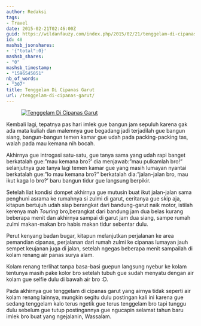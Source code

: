 ```yaml
---
author: Redaksi
tags:
- Travel
date: 2015-02-21T02:46:00Z
guid: https://wildanfauzy.com/index.php/2015/02/21/tenggelam-di-cipanas-garut/
id: 48
mashsb_jsonshares:
- '{"total":0}'
mashsb_shares:
- "0"
mashsb_timestamp:
- "1596545051"
nb_of_words:
- "307"
title: Tenggelam Di Cipanas Garut
url: /tenggelam-di-cipanas-garut/
---
```


<div class="wp-block-image">
  <figure class="aligncenter size-large"><a href="https://wildanfauzyart.files.wordpress.com/2015/02/70fff-c8348-ptdc0006.jpg?w=768"><img src="https://wildanfauzyart.files.wordpress.com/2015/02/70fff-c8348-ptdc0006.jpg?w=768" alt="Tenggelam Di Cipanas Garut" data-recalc-dims="1" /></a></figure>
</div>

Kembali lagi, tepatnya pas hari imlek gue bangun jam sepuluh karena gak ada mata kuliah dan malemnya gue begadang jadi terjadilah gue bangun siang, bangun-bangun temen kamar gue udah pada packing-packing tas, walah pada mau kemana nih bocah.

Akhirnya gue introgasi satu-satu, gue tanya sama yang udah rapi banget berkatalah gue:&#8221;mau kemana bro?&#8217; dia menjawab:&#8221;mau pulkamlah bro!&#8221; selanjutnya gue tanya lagi temen kamar gue yang masih lumayan nyantai berkatalah gue:&#8221;lo mau kemana bro?&#8221; berkatalah dia:&#8221;jalan-jalan bro, mau ikut kaga lo bro?&#8217; baru bangun tidur gue langsung berpikir.

Setelah liat kondisi dompet akhirnya gue mutusin buat ikut jalan-jalan sama penghuni asrama ke rumahnya si zulmi di garut, ceritanya gue skip aja, kitapun bertujuh udah siap berangkat dari bandung-garut naik motor, istilah kerenya mah _Touring_ bro,berangkat dari bandung jam dua belas kurang beberapa menit dan akhirnya sampai di garut jam dua siang, sampe rumah zulmi makan-makan bro habis makan tidur sebentar dulu.

Perut kenyang badan bugar, kitapun melanjutkan perjalanan ke area pemandian cipanas, perjalanan dari rumah zulmi ke cipanas lumayan jauh sempet keujanan juga di jalan, setelah ngegas beberapa menit sampailah di kolam renang air panas surya alam.

Kolam renang terlihat tanpa basa-basi guepun langsung nyebur ke kolam tentunya masih pake kolor bro setelah tubuh gue sudah menyatu dengan air kolam gue selfie dulu di bawah air bro :D.

Pada akhirnya gue tenggelam di cipanas garut yang airnya tidak seperti air kolam renang lainnya, mungkin segitu dulu postingan kali ini karena gue sedang tenggelam kalo terus ngetik gue terus tenggelam bro tapi tunggu dulu sebelum gue tutup postingannya gue ngucapin selamat tahun baru imlek bro buat yang ngejalanin, Wassalam.